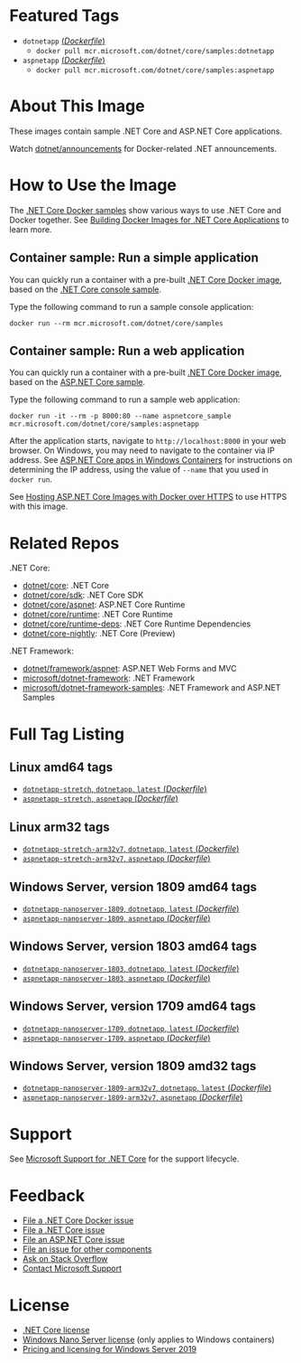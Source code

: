 # Featured Tags

* `dotnetapp` [(*Dockerfile*)](https://github.com/dotnet/dotnet-docker/blob/master/samples/dotnetapp/Dockerfile)
  * `docker pull mcr.microsoft.com/dotnet/core/samples:dotnetapp`
* `aspnetapp` [(*Dockerfile*)](https://github.com/dotnet/dotnet-docker/blob/master/samples/aspnetapp/Dockerfile)
  * `docker pull mcr.microsoft.com/dotnet/core/samples:aspnetapp`

# About This Image

These images contain sample .NET Core and ASP.NET Core applications.

Watch [dotnet/announcements](https://github.com/dotnet/announcements/labels/Docker) for Docker-related .NET announcements.

# How to Use the Image

The [.NET Core Docker samples](https://github.com/dotnet/dotnet-docker/blob/master/samples/README.md) show various ways to use .NET Core and Docker together. See [Building Docker Images for .NET Core Applications](https://docs.microsoft.com/dotnet/core/docker/building-net-docker-images) to learn more.

## Container sample: Run a simple application

You can quickly run a container with a pre-built [.NET Core Docker image](https://hub.docker.com/_/microsoft-dotnet-core-samples/), based on the [.NET Core console sample](https://github.com/dotnet/dotnet-docker/blob/master/samples/dotnetapp/README.md).

Type the following command to run a sample console application:

```console
docker run --rm mcr.microsoft.com/dotnet/core/samples
```

## Container sample: Run a web application

You can quickly run a container with a pre-built [.NET Core Docker image](https://hub.docker.com/_/microsoft-dotnet-core-samples/), based on the [ASP.NET Core sample](https://github.com/dotnet/dotnet-docker/blob/master/samples/aspnetapp/README.md).

Type the following command to run a sample web application:

```console
docker run -it --rm -p 8000:80 --name aspnetcore_sample mcr.microsoft.com/dotnet/core/samples:aspnetapp
```

After the application starts, navigate to `http://localhost:8000` in your web browser. On Windows, you may need to navigate to the container via IP address. See [ASP.NET Core apps in Windows Containers](https://github.com/dotnet/dotnet-docker/blob/master/samples/aspnetapp/aspnetcore-docker-windows.md) for instructions on determining the IP address, using the value of `--name` that you used in `docker run`.

See [Hosting ASP.NET Core Images with Docker over HTTPS](https://github.com/dotnet/dotnet-docker/blob/master/samples/aspnetapp/aspnetcore-docker-https.md) to use HTTPS with this image.

# Related Repos

.NET Core:

* [dotnet/core](https://hub.docker.com/_/microsoft-dotnet-core/): .NET Core
* [dotnet/core/sdk](https://hub.docker.com/_/microsoft-dotnet-core-sdk/): .NET Core SDK
* [dotnet/core/aspnet](https://hub.docker.com/_/microsoft-dotnet-core-aspnet/): ASP.NET Core Runtime
* [dotnet/core/runtime](https://hub.docker.com/_/microsoft-dotnet-core-runtime/): .NET Core Runtime
* [dotnet/core/runtime-deps](https://hub.docker.com/_/microsoft-dotnet-core-runtime-deps/): .NET Core Runtime Dependencies
* [dotnet/core-nightly](https://hub.docker.com/_/microsoft-dotnet-core-nightly/): .NET Core (Preview)

.NET Framework:

* [dotnet/framework/aspnet](https://hub.docker.com/_/microsoft-dotnet-framework-aspnet): ASP.NET Web Forms and MVC
* [microsoft/dotnet-framework](https://hub.docker.com/r/microsoft/dotnet-framework/): .NET Framework
* [microsoft/dotnet-framework-samples](https://hub.docker.com/r/microsoft/dotnet-framework-samples/): .NET Framework and ASP.NET Samples

# Full Tag Listing

## Linux amd64 tags

- [`dotnetapp-stretch`, `dotnetapp`, `latest` (*Dockerfile*)](https://github.com/dotnet/dotnet-docker/blob/master/samples/dotnetapp/Dockerfile)
- [`aspnetapp-stretch`, `aspnetapp` (*Dockerfile*)](https://github.com/dotnet/dotnet-docker/blob/master/samples/aspnetapp/Dockerfile)

## Linux arm32 tags

- [`dotnetapp-stretch-arm32v7`, `dotnetapp`, `latest` (*Dockerfile*)](https://github.com/dotnet/dotnet-docker/blob/master/samples/dotnetapp/Dockerfile)
- [`aspnetapp-stretch-arm32v7`, `aspnetapp` (*Dockerfile*)](https://github.com/dotnet/dotnet-docker/blob/master/samples/aspnetapp/Dockerfile)

## Windows Server, version 1809 amd64 tags

- [`dotnetapp-nanoserver-1809`, `dotnetapp`, `latest` (*Dockerfile*)](https://github.com/dotnet/dotnet-docker/blob/master/samples/dotnetapp/Dockerfile)
- [`aspnetapp-nanoserver-1809`, `aspnetapp` (*Dockerfile*)](https://github.com/dotnet/dotnet-docker/blob/master/samples/aspnetapp/Dockerfile)

## Windows Server, version 1803 amd64 tags

- [`dotnetapp-nanoserver-1803`, `dotnetapp`, `latest` (*Dockerfile*)](https://github.com/dotnet/dotnet-docker/blob/master/samples/dotnetapp/Dockerfile)
- [`aspnetapp-nanoserver-1803`, `aspnetapp` (*Dockerfile*)](https://github.com/dotnet/dotnet-docker/blob/master/samples/aspnetapp/Dockerfile)

## Windows Server, version 1709 amd64 tags

- [`dotnetapp-nanoserver-1709`, `dotnetapp`, `latest` (*Dockerfile*)](https://github.com/dotnet/dotnet-docker/blob/master/samples/dotnetapp/Dockerfile)
- [`aspnetapp-nanoserver-1709`, `aspnetapp` (*Dockerfile*)](https://github.com/dotnet/dotnet-docker/blob/master/samples/aspnetapp/Dockerfile)

## Windows Server, version 1809 amd32 tags

- [`dotnetapp-nanoserver-1809-arm32v7`, `dotnetapp`, `latest` (*Dockerfile*)](https://github.com/dotnet/dotnet-docker/blob/master/samples/dotnetapp/Dockerfile)
- [`aspnetapp-nanoserver-1809-arm32v7`, `aspnetapp` (*Dockerfile*)](https://github.com/dotnet/dotnet-docker/blob/master/samples/aspnetapp/Dockerfile)

# Support

See [Microsoft Support for .NET Core](https://github.com/dotnet/core/blob/master/microsoft-support.md) for the support lifecycle.

# Feedback

* [File a .NET Core Docker issue](https://github.com/dotnet/dotnet-docker/issues)
* [File a .NET Core issue](https://github.com/dotnet/core/issues)
* [File an ASP.NET Core issue](https://github.com/aspnet/home/issues)
* [File an issue for other components](Documentation/core-repos.md)
* [Ask on Stack Overflow](https://stackoverflow.com/questions/tagged/.net-core)
* [Contact Microsoft Support](https://support.microsoft.com/contactus/)

# License

* [.NET Core license](https://github.com/dotnet/dotnet-docker/blob/master/LICENSE)
* [Windows Nano Server license](https://hub.docker.com/r/microsoft/nanoserver/) (only applies to Windows containers)
* [Pricing and licensing for Windows Server 2019](https://www.microsoft.com/en-us/cloud-platform/windows-server-pricing)
